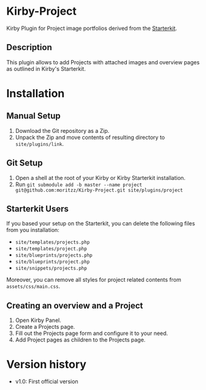 # Kirby-Project

Kirby Plugin for Project image portfolios derived from the [Starterkit](https://github.com/getkirby/starterkit).

## Description

This plugin allows to add Projects with attached images and overview pages as outlined in Kirby's Starterkit.

# Installation

## Manual Setup

1. Download the Git repository as a Zip.
2. Unpack the Zip and move contents of resulting directory to `site/plugins/link`.

## Git Setup

1. Open a shell at the root of your Kirby or Kirby Starterkit installation.
2. Run `git submodule add -b master --name project git@github.com:moritzz/Kirby-Project.git site/plugins/project`

## Starterkit Users

If you based your setup on the Starterkit, you can delete the following files from you installation:

- `site/templates/projects.php`
- `site/templates/project.php`
- `site/blueprints/projects.php`
- `site/blueprints/project.php`
- `site/snippets/projects.php`

Moreover, you can remove all styles for project related contents from `assets/css/main.css`.

## Creating an overview and a Project

1. Open Kirby Panel.
2. Create a Projects page.
3. Fill out the Projects page form and configure it to your need.
4. Add Project pages as children to the Projects page.

# Version history

- v1.0: First official version
